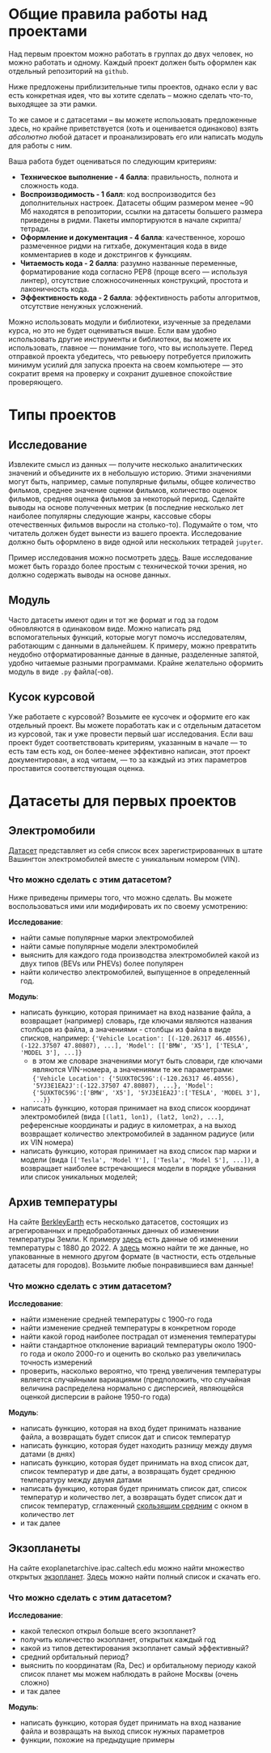 # Общие правила работы над проектами
Над первым проектом можно работать в группах до двух человек, но можно работать и одному. Каждый проект должен быть оформлен как отдельный репозиторий на `github`.
 
 
Ниже предложены приблизительные типы проектов, однако если у вас есть конкретная идея, что вы хотите сделать – можно сделать что-то, выходящее за эти рамки.
	
	
То же самое и с датасетами &ndash; вы можете использовать предложенные здесь, но крайне приветствуется (хоть и оценивается одинаково) взять *абсолютно* любой датасет и проанализировать его или написать модуль для работы с ним. 
	
Ваша работа будет оцениваться по следующим критериям: 
	
- **Техническое выполнение - 4 балла**: правильность, полнота и сложность кода.
- **Воспроизводимость - 1 балл**: код воспроизводится без дополнительных настроек. Датасеты общим размером менее ~90 Мб находятся в репозитории, ссылки на датасеты большего размера приведены в ридми. Пакеты импортируются в начале скрипта/тетради.
- **Оформление и документация - 4 балла**: качественное, хорошо размеченное ридми на гитхабе, документация кода в виде комментариев в коде и докстрингов к функциям.
- **Читаемость кода - 2 балла**: разумно названные переменные, форматирование кода согласно PEP8 (проще 
всего — используя линтер), отсутствие сложносочиненных конструкций, простота и лаконичность кода.
- **Эффективность кода - 2 балла**: эффективность работы алгоритмов, отсутствие ненужных усложнений.
	
Можно использовать модули и библиотеки, изученные за пределами курса, но это не будет оцениваться выше. Если вам удобно использовать другие инструменты и библиотеки, вы можете их использовать, главное — понимание того, что вы используете. Перед отправкой проекта убедитесь, что ревьюеру потребуется приложить минимум усилий для запуска проекта на своем компьютере — это сократит время на проверку и сохранит душевное спокойствие проверяющего.
	
# Типы проектов
## Исследование
Извлеките смысл из данных — получите несколько аналитических значений и объедините их в небольшую историю. Этими значениями могут быть, например, самые популярные фильмы, общее количество фильмов, среднее значение оценки фильмов, количество оценок фильмов, средняя оценка фильмов за некоторый период. Сделайте выводы на основе полученных метрик (в последние несколько лет наиболее популярны следующие жанры, кассовые сборы отечественных фильмов выросли на столько-то). Подумайте о том, что читатель должен будет вынести из вашего проекта. Исследование должно быть оформлено в виде одной или нескольких тетрадей `jupyter`.

Пример исследования можно посмотреть [здесь](https://github.com/mbelveder/ru_graduates). Ваше исследование может быть гораздо более простым с технической точки зрения, но должно содержать выводы на основе данных.

## Модуль
Часто датасеты имеют один и тот же формат и год за годом обновляются в одинаковом виде. Можно написать ряд вспомогательных функций, которые могут помочь исследователям, работающим с данными в дальнейшем. К примеру, можно превратить неудобно отформатированные данные в данные, разделенные запятой, удобно читаемые разными программами. Крайне желательно оформить модуль в виде `.py` файла(-ов).
## Кусок курсовой
Уже работаете с курсовой? Возьмите ее кусочек и оформите его как отдельный проект. Вы можете поработать как и с отдельным датасетом из курсовой, так и уже провести первый шаг исследования. Если ваш проект будет соответствовать критериям, указанным в начале — то есть там есть код, он более-менее эффективно написан, этот проект документирован, а код читаем, — то за каждый из этих параметров проставится соответствующая оценка. 
# Датасеты для первых проектов
## Электромобили
[Датасет](https://catalog.data.gov/dataset/electric-vehicle-population-data) представляет из себя список всех зарегистрированных в штате Вашингтон электромобилей вместе с уникальным номером (VIN).
	
### Что можно сделать с этим датасетом?
	
Ниже приведены примеры того, что можно сделать. Вы можете воспользоваться ими или модифировать их по своему усмотрению:
	
**Исследование**: 
	
- найти самые популярные марки электромобилей
- найти самые популярные модели электромобилей
- выяснить для каждого года производства электромобилей какой из двух типов (BEVs или PHEVs) более популярен
- найти количество электромобилей, выпущенное в определенный год. 
	
**Модуль**: 
	
- написать функцию, которая принимает на вход название файла, а возвращает (например) словарь, где ключами являются названия столбцов из файла, а значениями - столбцы из файла в виде списков, например: `{'Vehicle Location': [(-120.26317 46.40556), (-122.37507 47.80807), ...], 'Model': [['BMW', 'X5'], ['TESLA', 'MODEL 3'], ...]}`
	- в этом же словаре значениями могут быть словари, где ключами являются VIN-номера, а значениями те же параметрами: `{'Vehicle Location': {'5UXKT0C59G':(-120.26317 46.40556), '5YJ3E1EA2J':(-122.37507 47.80807), ...}, 'Model': {'5UXKT0C59G':['BMW', 'X5'], '5YJ3E1EA2J':['TESLA', 'MODEL 3'], ...}}`
- написать функцию, которая принимает на вход список координат электромобилей (вида `[(lat1, lon1), (lat2, lon2), ...]`, референсные координаты и радиус в километрах, а на выход возвращает количество электромобилей в заданном радиусе (или их VIN номера)
- написать функцию, которая принимает на вход список пар марки и модели (вида `[['Tesla', 'Model Y'], ['Tesla', 'Model S'], ...])`, а возвращает наиболее встречающиеся модели в порядке убывания или список уникальных моделей; 
	
## Архив температуры
На сайте [BerkleyEarth](https://berkeleyearth.org/data/) есть несколько датасетов, состоящих из агрегированных и предобработанных данных об изменении температуры Земли. К примеру [здесь](https://berkeley-earth-temperature.s3.us-west-1.amazonaws.com/Global/Complete_TAVG_daily.txt) есть данные об изменении температуры с 1880 до 2022. А [здесь](https://www.kaggle.com/datasets/berkeleyearth/climate-change-earth-surface-temperature-data) можно найти те же данные, но упакованные в немного другом формате (в частности, есть отдельные датасеты для городов). Возьмите любые понравившиеся вам данные!
	
### Что можно сделать с этим датасетом?
	
**Исследование**: 
	
- найти изменение средней температуры с 1900-го года
- найти изменение средней температуры в конкретном городе
- найти какой город наиболее пострадал от изменения температуры
- найти стандартное отклонение вариаций температуры около 1900-го года и около 2000-го и оценить во сколько раз увеличилась точность измерений
- проверить, насколько вероятно, что тренд увеличения температуры является случайными вариациями (предположить, что случайная величина распределена нормально с дисперсией, являющейся оценкой дисперсии в районе 1950-го года)
	
**Модуль**: 
	
- написать функцию, которая на вход будет принимать название файла, а возвращать будет список дат и список температур
- написать функцию, которая будет находить разницу между двумя датами (в днях)
- написать функцию, которая будет принимать на вход список дат, список температур и две даты, а возвращать будет среднюю температуру между двумя датами
- написать функцию, которая будет принимать список дат, список температур и количество лет, а возвращать будет список дат и список температур, сглаженный [скользящим средним](https://ru.wikipedia.org/wiki/%D0%A1%D0%BA%D0%BE%D0%BB%D1%8C%D0%B7%D1%8F%D1%89%D0%B0%D1%8F_%D1%81%D1%80%D0%B5%D0%B4%D0%BD%D1%8F%D1%8F) с окном в количество лет
- и так далее
	
## Экзопланеты
На сайте exoplanetarchive.ipac.caltech.edu можно найти множество открытых [экзопланет](https://ru.wikipedia.org/wiki/%D0%AD%D0%BA%D0%B7%D0%BE%D0%BF%D0%BB%D0%B0%D0%BD%D0%B5%D1%82%D0%B0). [Здесь](https://exoplanetarchive.ipac.caltech.edu/cgi-bin/TblView/nph-tblView?app=ExoTbls&config=PS) можно найти полный список и скачать его.  
	
### Что можно сделать с этим датасетом?
	
**Исследование**: 
	
- какой телескоп открыл больше всего экзопланет?
- получить количество экзопланет, открытых каждый год
- какой из типов детектирования экзопланет самый эффективный?
- средний орбитальный период? 
- выяснить по координатам (Ra, Dec) и орбитальному периоду какой список планет мы можем наблюдать в районе Москвы (очень сложно) 
- и так далее
	
**Модуль**: 
	
- написать функцию, которая будет принимать на вход название файла и возвращать на выход список нужных параметров 
- функции, похожие на предыдущие примеры 